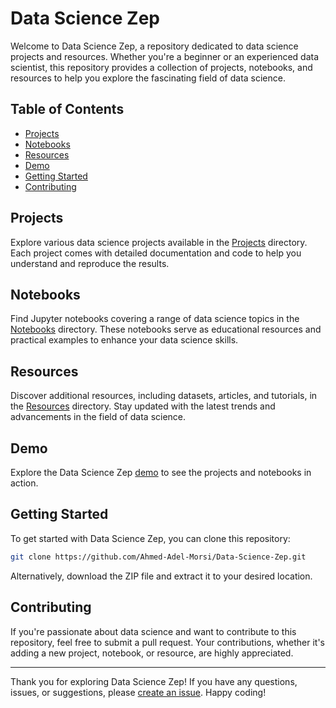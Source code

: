 # Data Science Zep

Welcome to Data Science Zep, a repository dedicated to data science projects and resources. Whether you're a beginner or an experienced data scientist, this repository provides a collection of projects, notebooks, and resources to help you explore the fascinating field of data science.

## Table of Contents

- [Projects](#projects)
- [Notebooks](#notebooks)
- [Resources](#resources)
- [Demo](#demo)
- [Getting Started](#getting-started)
- [Contributing](#contributing)

## Projects

Explore various data science projects available in the [Projects](https://github.com/Ahmed-Adel-Morsi/Data-Science-Zep/tree/main/projects) directory. Each project comes with detailed documentation and code to help you understand and reproduce the results.

## Notebooks

Find Jupyter notebooks covering a range of data science topics in the [Notebooks](https://github.com/Ahmed-Adel-Morsi/Data-Science-Zep/tree/main/notebooks) directory. These notebooks serve as educational resources and practical examples to enhance your data science skills.

## Resources

Discover additional resources, including datasets, articles, and tutorials, in the [Resources](https://github.com/Ahmed-Adel-Morsi/Data-Science-Zep/tree/main/resources) directory. Stay updated with the latest trends and advancements in the field of data science.

## Demo

Explore the Data Science Zep [demo](https://ahmed-adel-morsi.github.io/Data-Science-Zep/) to see the projects and notebooks in action.

## Getting Started

To get started with Data Science Zep, you can clone this repository:

```bash
git clone https://github.com/Ahmed-Adel-Morsi/Data-Science-Zep.git
```

Alternatively, download the ZIP file and extract it to your desired location.

## Contributing

If you're passionate about data science and want to contribute to this repository, feel free to submit a pull request. Your contributions, whether it's adding a new project, notebook, or resource, are highly appreciated.

---

Thank you for exploring Data Science Zep! If you have any questions, issues, or suggestions, please [create an issue](https://github.com/Ahmed-Adel-Morsi/Data-Science-Zep/issues). Happy coding!
